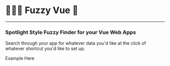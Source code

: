 # 👨🏻‍🦯 Fuzzy Vue 🤠
__________________

### Spotlight Style Fuzzy Finder for your Vue Web Apps
Search through your app for whatever data you'd like at the click of whatever shortcut you'd like to set up. 

Example Here

